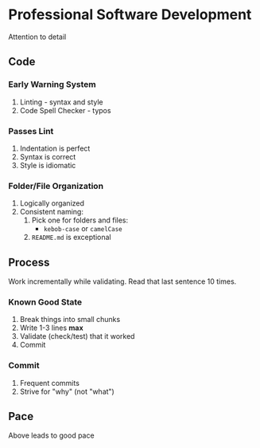 Professional Software Development
===

Attention to detail

## Code

### Early Warning System

1. Linting - syntax and style
1. Code Spell Checker - typos

### Passes Lint

1. Indentation is perfect
1. Syntax is correct
1. Style is idiomatic

### Folder/File Organization

1. Logically organized
1. Consistent naming:
    1. Pick one for folders and files:
        * `kebob-case` or `camelCase`
    1. `README.md` is exceptional

## Process

Work incrementally while validating. Read that last sentence 10 times.

### Known Good State

1. Break things into small chunks
1. Write 1-3 lines **max**
1. Validate (check/test) that it worked
1. Commit

### Commit

1. Frequent commits
1. Strive for "why" (not "what")

## Pace

Above leads to good pace